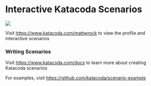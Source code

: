 # Interactive Katacoda Scenarios

[![](http://shields.katacoda.com/katacoda/mattwrock/count.svg)](https://www.katacoda.com/mattwrock "Get your profile on Katacoda.com")

Visit https://www.katacoda.com/mattwrock to view the profile and interactive scenarios

### Writing Scenarios
Visit https://www.katacoda.com/docs to learn more about creating Katacoda scenarios

For examples, visit https://github.com/katacoda/scenario-example
